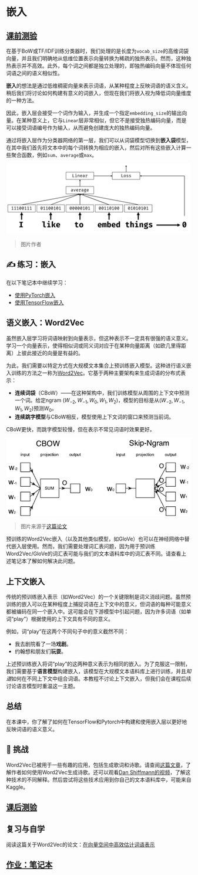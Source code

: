 # 嵌入

## [课前测验](https://red-field-0a6ddfd03.1.azurestaticapps.net/quiz/114)

在基于BoW或TF/IDF训练分类器时，我们处理的是长度为`vocab_size`的高维词袋向量，并且我们明确地从低维位置表示向量转换为稀疏的独热表示。然而，这种独热表示并不高效。此外，每个词之间都是独立处理的，即独热编码向量不体现任何词语之间的语义相似性。

**嵌入**的想法是通过低维稠密向量来表示词语，从某种程度上反映词语的语义含义。稍后我们将讨论如何构建有意义的词嵌入，但现在我们将嵌入视为降低词向量维度的一种方法。

因此，嵌入层会接受一个词作为输入，并生成一个指定`embedding_size`的输出向量。在某种意义上，它与`Linear`层非常相似，但它不是接受独热编码向量，而是可以接受词语编号作为输入，从而避免创建庞大的独热编码向量。

通过将嵌入层作为分类器网络的第一层，我们可以从词袋模型切换到**嵌入袋**模型，在其中我们首先将文本中的每个词转换为相应的嵌入，然后对所有这些嵌入计算一些聚合函数，例如`sum`、`average`或`max`。

![展示五个序列词嵌入分类器的图片。](images/embedding-classifier-example.png)

> 图片作者

## ✍️ 练习：嵌入

在以下笔记本中继续学习：
* [使用PyTorch嵌入](EmbeddingsPyTorch.ipynb)
* [使用TensorFlow嵌入](EmbeddingsTF.ipynb)

## 语义嵌入：Word2Vec

虽然嵌入层学习将词语映射到向量表示，但这种表示不一定具有很强的语义意义。学习一个向量表示，使得相似词或同义词对应于在某种向量距离（如欧几里得距离）上彼此接近的向量是有益的。

为此，我们需要以特定方式在大规模文本集合上预训练嵌入模型。这种进行语义嵌入训练的方法之一称为[Word2Vec](https://en.wikipedia.org/wiki/Word2vec)。它基于两种主要架构来生成词语的分布式表示：

- **连续词袋**（CBoW）——在这种架构中，我们训练模型从周围的上下文中预测一个词。给定ngram $(W_{-2},W_{-1},W_0,W_1,W_2)$，模型的目标是从$(W_{-2},W_{-1},W_1,W_2)$预测$W_0$。
- **连续跳字模型**与CBoW相反，模型使用上下文词的窗口来预测当前词。

CBoW更快，而跳字模型较慢，但在表示不常见词语时效果更好。

![展示将词转化为向量的CBoW和跳字模型算法的图片。](./images/example-algorithms-for-converting-words-to-vectors.png)

> 图片来源于[这篇论文](https://arxiv.org/pdf/1301.3781.pdf)

预训练的Word2Vec嵌入（以及其他类似模型，如GloVe）也可以在神经网络中替代嵌入层使用。然而，我们需要处理词汇表问题，因为用于预训练Word2Vec/GloVe的词汇表可能与我们的文本语料库中的词汇表不同。请查看上述笔记本了解如何解决此问题。

## 上下文嵌入

传统的预训练嵌入表示（如Word2Vec）的一个关键限制是词义消歧问题。虽然预训练的嵌入可以在某种程度上捕捉词语在上下文中的意义，但词语的每种可能意义都被编码在同一个嵌入中。这可能会在下游模型中引起问题，因为许多词语（如单词“play”）根据使用的上下文具有不同的意义。

例如，词“play”在这两个不同句子中的意义截然不同：

- 我去剧院看了一场**戏剧**。
- 约翰想和朋友们**玩耍**。

上述预训练嵌入将词“play”的这两种意义表示为相同的嵌入。为了克服这一限制，我们需要基于**语言模型**构建嵌入，该模型在大规模文本语料库上进行训练，并且*知道*如何在不同上下文中组合词语。本教程不讨论上下文嵌入，但我们会在课程后续讨论语言模型时重温这一主题。

## 总结

在本课中，你了解了如何在TensorFlow和Pytorch中构建和使用嵌入层以更好地反映词语的语义意义。

## 🚀 挑战

Word2Vec已被用于一些有趣的应用，包括生成歌词和诗歌。请查阅[这篇文章](https://www.politetype.com/blog/word2vec-color-poems)，了解作者如何使用Word2Vec生成诗歌。还可以观看[Dan Shiffmann的视频](https://www.youtube.com/watch?v=LSS_bos_TPI&ab_channel=TheCodingTrain)，了解这种技术的不同解释。然后尝试将这些技术应用到你自己的文本语料库中，可能来自Kaggle。

## [课后测验](https://red-field-0a6ddfd03.1.azurestaticapps.net/quiz/214)

## 复习与自学

阅读这篇关于Word2Vec的论文：[在向量空间中高效估计词语表示](https://arxiv.org/pdf/1301.3781.pdf)

## [作业：笔记本](assignment.md)